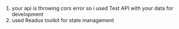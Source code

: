 1. your api is throwing cors error so i used Test API with your data for development
2. used Readux toolkit for state management
